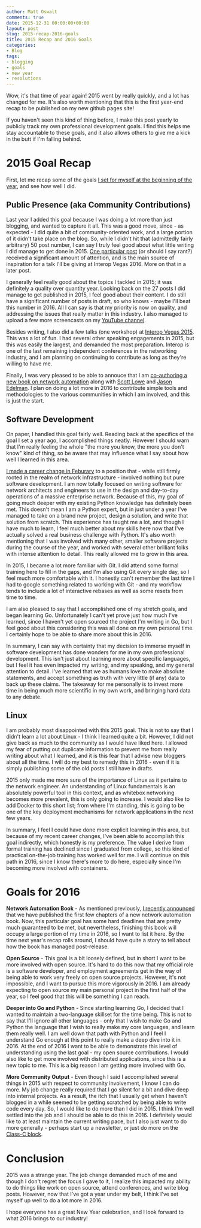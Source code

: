 ```yaml
---
author: Matt Oswalt
comments: true
date: 2015-12-31 00:00:00+00:00
layout: post
slug: 2015-recap-2016-goals
title: 2015 Recap and 2016 Goals
categories:
- Blog
tags:
- blogging
- goals
- new year
- resolutions
---
```


Wow, it's that time of year again! 2015 went by really quickly, and a lot has changed for me. It's also worth mentioning that this is the first year-end recap to be published on my new github pages site!

If you haven't seen this kind of thing before, I make this post yearly to publicly track my own professional development goals. I find this helps me stay accountable to these goals, and it also allows others to give me a kick in the butt if I'm falling behind.

# 2015 Goal Recap

First, let me recap some of the goals [I set for myself at the beginning of the year](https://keepingitclassless.net/2014/12/2014-recap-2015-goals/), and see how well I did.

## Public Presence (aka Community Contributions)

Last year I added this goal because I was doing a lot more than just blogging, and wanted to capture it all. This was a good move, since - as expected - I did quite a bit of community-oriented work, and a large portion of it didn't take place on the blog.
So, while I didn't hit that (admittedly fairly arbitrary) 50 post number, I can say I truly feel good about what little writing I did manage to get done in 2015. [One particular post](https://keepingitclassless.net/2015/07/big-flowering-thing/) (or should I say rant?) received a significant amount of attention, and is the main source of inspiration for a talk I'll be giving at Interop Vegas 2016. More on that in a later post.

I generally feel really good about the topics I tackled in 2015; it was definitely a quality over quantity year. Looking back on the 27 posts I did manage to get published in 2015, I feel good about their content. I do still have a significant number of posts in draft, so who knows - maybe I'll beat this number in 2016. All I can say is that my priority is now on quality, and addressing the issues that really matter in this industry. I also managed to upload a few more screencasts on my [YouTube channel](https://www.youtube.com/user/keepingitclassless).

Besides writing, I also did a few talks (one workshop) at [Interop Vegas 2015](https://keepingitclassless.net/2015/01/network-automation-interop-vegas-2015/). This was a lot of fun. I had several other speaking engagements in 2015, but this was easily the largest, and demanded the most preparation. Interop is one of the last remaining independent conferences in the networking industry, and I am planning on continuing to contribute as long as they're willing to have me.

Finally, I was very pleased to be able to annouce that I am [co-authoring a new book on network automation](https://keepingitclassless.net/2015/12/training-next-generation-network-engineer/) along with [Scott Lowe](https://twitter.com/scott_lowe) and [Jason Edelman](https://twitter.com/jedelman8). I plan on doing a lot more in 2016 to contribute simple tools and methodologies to the various communities in which I am involved, and this is just the start.


## Software Development

On paper, I handled this goal fairly well. Reading back at the specifics of the goal I set a year ago, I accomplished things neatly. However I should warn that I'm really feeling the whole "the more you know, the more you don't know" kind of thing, so be aware that may influence what I say about how well I learned in this area.

[I made a career change in Feburary](https://twitter.com/Mierdin/status/552177084920250368) to a position that - while still firmly rooted in the realm of network infrastructure - involved nothing but pure software development. I am now totally focused on writing software for network architects and engineers to use in the design and day-to-day operations of a massive enterprise network. Because of this, my goal of going much deeper with my existing Python knowledge has definitely been met. This doesn't mean I am a Python expert, but in just under a year I've managed to take on a brand new project, design a solution, and write that solution from scratch. This experience has taught me a lot, and though I have much to learn, I feel much better about my skills here now that I've actually solved a real business challenge with Python. It's also worth mentioning that I was involved with many other, smaller software projects during the course of the year, and worked with several other brilliant folks with intense attention to detail. This really allowed me to grow in this area.

In 2015, I became a lot more familiar with Git. I did attend some formal training here to fill in the gaps, and I'm also using Git every single day, so I feel much more comfortable with it. I honestly can't remember the last time I had to google something related to working with Git - and my workflow tends to include a lot of interactive rebases as well as some resets from time to time.

I am also pleased to say that I accomplished one of my stretch goals, and began learning Go. Unfortunately I can't yet prove just how much I've learned, since I haven't yet open sourced the project I'm writing in Go, but I feel good about this considering this was all done on my own personal time. I certainly hope to be able to share more about this in 2016.

In summary, I can say with certainty that my decision to immerse myself in software development has done wonders for me in my own professional development. This isn't just about learning more about specific languages, but I feel it has even impacted my writing, and my speaking, and my general attention to detail. I've learned that we as humans love to make absolute statements, and accept something as truth with very little (if any) data to back up these claims. The takeaway for me personally is to invest more time in being much more scientific in my own work, and bringing hard data to any debate.

## Linux

I am probably most disappointed with this 2015 goal. This is not to say that I didn't learn a lot about Linux - I think I learned quite a bit. However, I did not give back as much to the community as I would have liked here. I allowed my fear of putting out duplicate information to prevent me from really writing about what I learned, and it is this fear that I advise new bloggers about all the time. I will do my best to remedy this in 2016 - even if it is simply publishing some of the old posts I still have in drafts.

2015 only made me more sure of the importance of Linux as it pertains to the network engineer. An understanding of Linux fundamentals is an absolutely powerful tool in this context, and as whitebox networking becomes more prevalent, this is only going to increase. I would also like to add Docker to this short list; from where I'm standing, this is going to be one of the key deployment mechanisms for network applications in the next few years.

In summary, I feel I could have done more explicit learning in this area, but because of my recent career changes, I've been able to accomplish this goal indirectly, which honestly is my preference. The value I derive from formal training has declined since I graduated from college, so this kind of practical on-the-job training has worked well for me. I will continue on this path in 2016, since I know there's more to do here, especially since I'm becoming more involved with containers.


# Goals for 2016

**Network Automation Book** - As mentioned previously, [I recently announced](https://keepingitclassless.net/2015/12/training-next-generation-network-engineer/) that we have published the first few chapters of a new network automation book. Now, this particular goal has some hard deadlines that are pretty much guaranteed to be met, but nevertheless, finishing this book will occupy a large portion of my time in 2016, so I want to list it here. By the time next year's recap rolls around, I should have quite a story to tell about how the book has managed post-release.

**Open Source** - This goal is a bit loosely defined, but in short I want to be more involved with open source. It's hard to do this now that my official role is a software developer, and employment agreements get in the way of being able to work very freely on open source projects. However, it's not impossible, and I want to pursue this more vigorously in 2016. I am already expecting to open source my main personal project in the first half of the year, so I feel good that this will be something I can reach.

**Deeper into Go and Python** - Since starting learning Go, I decided that I wanted to maintain a two-language skillset for the time being. This is not to say that I'll ignore all other languages - only that I wish to make Go and Python the language that I wish to really make my core languages, and learn them really well. I am well down that path with Python and I feel I understand Go enough at this point to really make a deep dive into it in 2016. At the end of 2016 I want to be able to demonstrate this level of understanding using the last goal - my open source contributions. I would also like to get more involved with distributed applications, since this is a new topic to me. This is a big reason I am getting more involved with Go.

**More Community Output** - Even though I said I accomplished several things in 2015 with respect to community involvement, I know I can do more. My job change really required that I go silent for a bit and dive deep into internal projects. As a result, the itch that I usually get when I haven't blogged in a while seemed to be getting scratched by being able to write code every day. So, I would like to do more than I did in 2015. I think I'm well settled into the job and I should be able to do this in 2016. I definitely would like to at least maintain the current writing pace, but I also just want to do more generally - perhaps start up a newsletter, or just do more on the [Class-C block](http://classcblock.com/).

# Conclusion

2015 was a strange year. The job change demanded much of me and though I don't regret the focus I gave to it, I realize this impacted my ability to do things like work on open source, attend conferences, and write blog posts. However, now that I've got a year under my belt, I think I've set myself up well to do a lot more in 2016.

I hope everyone has a great New Year celebration, and I look forward to what 2016 brings to our industry!
